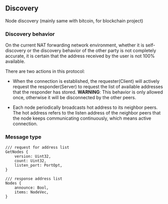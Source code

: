 ## Discovery
Node discovery (mainly same with bitcoin, for blockchain project)

### Discovery behavior

On the current NAT forwarding network environment, whether it is self-discovery or the discovery behavior
of the other party is not completely accurate, it is certain that the address received by
the user is not 100% available.

There are two actions in this protocol:

- When the connection is established, the requester(Client) will actively request the responder(Server) to
request the list of available addresses that the responder has stored. **WARNING**: This behavior is only
allowed once, otherwise it will be disconnected by the other peers.

- Each node periodically broadcasts hot address to its neighbor peers. The hot address refers to the listen
address of the neighbor peers that the node keeps communicating continuously, which means active connection.

### Message type

```
/// request for address list
GetNodes {
    version: Uint32,
    count: Uint32,
    listen_port: PortOpt,
}

/// response address list
Nodes {
    announce: Bool,
    items: NodeVec,
}
```
